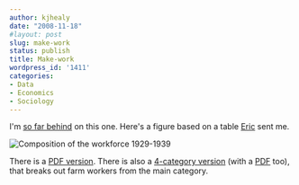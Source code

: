 ```yaml
---
author: kjhealy
date: "2008-11-18"
#layout: post
slug: make-work
status: publish
title: Make-work
wordpress_id: '1411'
categories:
- Data
- Economics
- Sociology
---
```


I'm [so far behind](http://edgeofthewest.wordpress.com/2008/11/10/deliberate-misrepresentation-of-the-facts/) on this one. Here's a figure based on a table [Eric](http://edgeofthewest.wordpress.com) sent me.

![Composition of the workforce 1929-1939](http://kieranhealy.org/files/misc/NDworkforce-3cat.png)

There is a [PDF version](http://kieranhealy.org/files/misc/NDworkforce-3cat.pdf). There is also a [4-category version](http://kieranhealy.org/files/misc/NDworkforce-4cat.png) (with a [PDF](http://kieranhealy.org/files/misc/NDworkforce-4cat.pdf) too), that breaks out farm workers from the main category.
